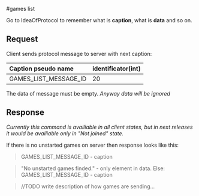 #games list

Go to IdeaOfProtocol to remember what is **caption**, what is **data** and so on.

## Request ##

Client sends protocol message to server with next caption:

|Caption pseudo name|identificator(int)|
|:------------------|:-----------------|
|GAMES\_LIST\_MESSAGE\_ID|20|

The data of message must be empty. _Anyway data will be ignored_

## Response ##

_Currently this command is availiable in all client states, but in next releases it would be availiable only in "Not joined" state._

If there is no unstarted games on server then response looks like this:
> GAMES\_LIST\_MESSAGE\_ID - caption

> "No unstarted games finded." - only element in data.
Else:
> GAMES\_LIST\_MESSAGE\_ID - caption

> //TODO write description of how games are sending...
